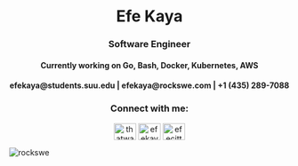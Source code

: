 <h1 align="center">Efe Kaya</h1>
<h3 align="center">Software Engineer</h3>
<h4 align="center">Currently working on Go, Bash, Docker, Kubernetes, AWS</h3>
<h4 align="center">efekaya@students.suu.edu | efekaya@rockswe.com | +1 (435) 289-7088</h3>


<h3 align="center">Connect with me:</h3>
<p align="center">
<a href="https://twitter.com/thatway333" target="blank"><img align="center" src="https://raw.githubusercontent.com/rahuldkjain/github-profile-readme-generator/master/src/images/icons/Social/twitter.svg" alt="thatway333" height="30" width="40" /></a>
<a href="https://linkedin.com/in/efekaya1" target="blank"><img align="center" src="https://raw.githubusercontent.com/rahuldkjain/github-profile-readme-generator/master/src/images/icons/Social/linked-in-alt.svg" alt="efekaya1" height="30" width="40" /></a>
<a href="https://instagram.com/efecitto" target="blank"><img align="center" src="https://raw.githubusercontent.com/rahuldkjain/github-profile-readme-generator/master/src/images/icons/Social/instagram.svg" alt="efecitto" height="30" width="40" /></a>
</p>

<p><img align="center" src="https://github-readme-stats.vercel.app/api/top-langs?username=rockswe&show_icons=true&locale=en&layout=compact" alt="rockswe" /></p>
